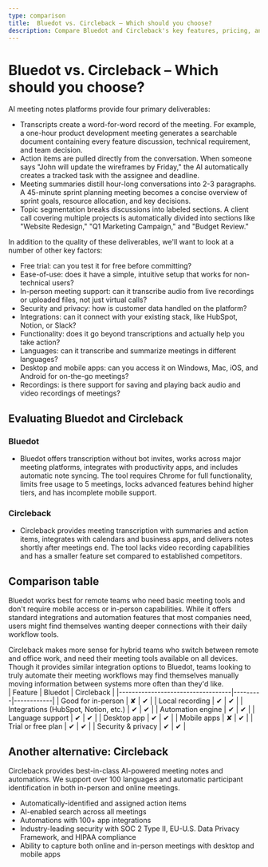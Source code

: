 ```yaml
---
type: comparison
title:  Bluedot vs. Circleback – Which should you choose?
description: Compare Bluedot and Circleback's key features, pricing, and performance to find the best location tracking solution for your business needs.
---
```


# Bluedot vs. Circleback – Which should you choose?  
AI meeting notes platforms provide four primary deliverables:  
  
* Transcripts create a word-for-word record of the meeting. For example, a one-hour product development meeting generates a searchable document containing every feature discussion, technical requirement, and team decision.  
* Action items are pulled directly from the conversation. When someone says "John will update the wireframes by Friday," the AI automatically creates a tracked task with the assignee and deadline.  
* Meeting summaries distill hour-long conversations into 2-3 paragraphs. A 45-minute sprint planning meeting becomes a concise overview of sprint goals, resource allocation, and key decisions.  
* Topic segmentation breaks discussions into labeled sections. A client call covering multiple projects is automatically divided into sections like "Website Redesign," "Q1 Marketing Campaign," and "Budget Review."  
  
In addition to the quality of these deliverables, we'll want to look at a number of other key factors:  
  
* Free trial: can you test it for free before committing?  
* Ease-of-use: does it have a simple, intuitive setup that works for non-technical users?  
* In-person meeting support: can it transcribe audio from live recordings or uploaded files, not just virtual calls?  
* Security and privacy: how is customer data handled on the platform?  
* Integrations: can it connect with your existing stack, like HubSpot, Notion, or Slack?  
* Functionality: does it go beyond transcriptions and actually help you take action?  
* Languages: can it transcribe and summarize meetings in different languages?  
* Desktop and mobile apps: can you access it on Windows, Mac, iOS, and Android for on-the-go meetings?  
* Recordings: is there support for saving and playing back audio and video recordings of meetings?    
## Evaluating Bluedot and Circleback  
### Bluedot
* Bluedot offers transcription without bot invites, works across major meeting platforms, integrates with productivity apps, and includes automatic note syncing. The tool requires Chrome for full functionality, limits free usage to 5 meetings, locks advanced features behind higher tiers, and has incomplete mobile support.

### Circleback
* Circleback provides meeting transcription with summaries and action items, integrates with calendars and business apps, and delivers notes shortly after meetings end. The tool lacks video recording capabilities and has a smaller feature set compared to established competitors.  
## Comparison table    
Bluedot works best for remote teams who need basic meeting tools and don't require mobile access or in-person capabilities. While it offers standard integrations and automation features that most companies need, users might find themselves wanting deeper connections with their daily workflow tools.

Circleback makes more sense for hybrid teams who switch between remote and office work, and need their meeting tools available on all devices. Though it provides similar integration options to Bluedot, teams looking to truly automate their meeting workflows may find themselves manually moving information between systems more often than they'd like.  
| Feature                           | Bluedot | Circleback |
|-----------------------------------|---------|------------|
| Good for in-person                | ✘       | ✔          |
| Local recording                   | ✔       | ✔          |
| Integrations (HubSpot, Notion, etc.) | ✔    | ✔          |
| Automation engine                  | ✔       | ✔          |
| Language support                  | ✔       | ✔          |
| Desktop app                       | ✔       | ✔          |
| Mobile apps                       | ✘       | ✔          |
| Trial or free plan                | ✔       | ✔          |
| Security & privacy                | ✔       | ✔          |  
## Another alternative: Circleback  
Circleback provides best-in-class AI-powered meeting notes and automations. We support over 100 languages and automatic participant identification in both in-person and online meetings.  
  
* Automatically-identified and assigned action items  
* AI-enabled search across all meetings  
* Automations with 100+ app integrations  
* Industry-leading security with SOC 2 Type II, EU-U.S. Data Privacy Framework, and HIPAA compliance  
* Ability to capture both online and in-person meetings with desktop and mobile apps  